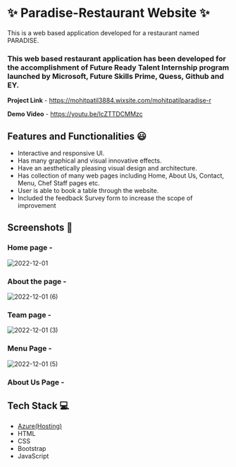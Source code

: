 # ✨ Paradise-Restaurant Website  ✨

This is a web based application developed for a restaurant named PARADISE.

### This web based restaurant application has been developed for the accomplishment of Future Ready Talent Internship program launched by Microsoft, Future Skills Prime, Quess, Github and EY.


**Project Link** - https://mohitpatil3884.wixsite.com/mohitpatilparadise-r

**Demo Video** -  https://youtu.be/lcZTTDCMMzc

## Features and Functionalities 😃

- Interactive and responsive UI.
- Has many graphical and visual innovative effects.
- Have an aesthetically pleasing visual design and architecture.
- Has collection of many web pages including Home, About Us, Contact, Menu, Chef Staff pages etc.
- User is able to book a table through the website.
- Included the feedback Survey form to increase the scope of improvement 

## Screenshots 📸
### Home page -   
![2022-12-01](https://user-images.githubusercontent.com/103365435/205023432-92da3a17-8545-4a85-a027-7ad0d74ad5ab.png)

### About the page -
![2022-12-01 (6)](https://user-images.githubusercontent.com/103365435/205027281-bbf36930-e83b-480a-864e-180805b33c5f.png)


### Team page -
![2022-12-01 (3)](https://user-images.githubusercontent.com/103365435/205023932-3511b1f6-3c31-4845-8454-580f5c6268c9.png)

### Menu Page -
![2022-12-01 (5)](https://user-images.githubusercontent.com/103365435/205024310-e3ae82c8-20cd-41ab-89aa-a9657e598596.png)

### About Us Page -


## Tech Stack 💻

- [Azure(Hosting)](https://azure.microsoft.com/en-in/features/azure-portal/)
- HTML
- CSS
- Bootstrap
- JavaScript
